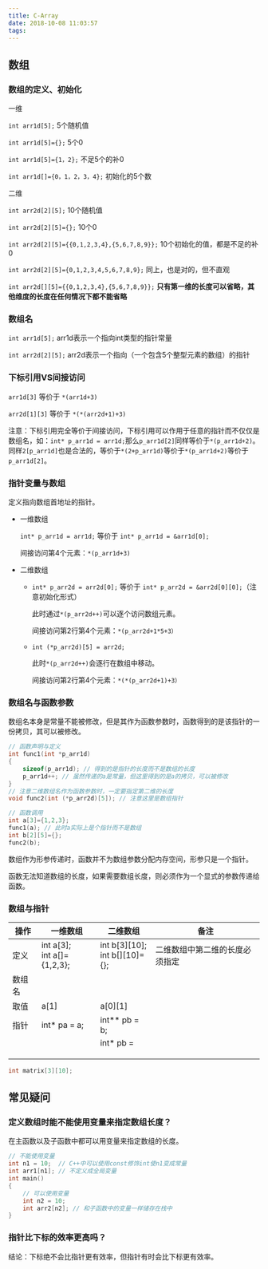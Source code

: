 ```yaml
---
title: C-Array
date: 2018-10-08 11:03:57
tags:
---
```




## 数组

### 数组的定义、初始化

一维

`int arr1d[5];` 5个随机值

`int arr1d[5]={};` 5个0

`int arr1d[5]={1，2};` 不足5个的补0

`int arr1d[]={0，1，2，3，4};` 初始化的5个数

二维

`int arr2d[2][5];`  10个随机值

`int arr2d[2][5]={};` 10个0

`int arr2d[2][5]={{0,1,2,3,4},{5,6,7,8,9}};` 10个初始化的值，都是不足的补0

`int arr2d[2][5]={0,1,2,3,4,5,6,7,8,9};` 同上，也是对的，但不直观

`int arr2d[][5]={{0,1,2,3,4},{5,6,7,8,9}};` **只有第一维的长度可以省略，其他维度的长度在任何情况下都不能省略**

### 数组名

`int arr1d[5];`  arr1d表示一个指向int类型的指针常量

`int arr2d[2][5];`  arr2d表示一个指向（一个包含5个整型元素的数组）的指针

### 下标引用VS间接访问

`arr1d[3]` 等价于 `*(arr1d+3)`

`arr2d[1][3]` 等价于 `*(*(arr2d+1)+3)`

注意：下标引用完全等价于间接访问，下标引用可以作用于任意的指针而不仅仅是数组名，如：`int* p_arr1d = arr1d;`那么`p_arr1d[2]`同样等价于`*(p_arr1d+2)`。同样`2[p_arr1d]`也是合法的，等价于`*(2+p_arr1d)`等价于`*(p_arr1d+2)`等价于`p_arr1d[2]`。

### 指针变量与数组

定义指向数组首地址的指针。

* 一维数组

  `int* p_arr1d = arr1d;` 等价于 `int* p_arr1d = &arr1d[0];`

  间接访问第4个元素：`*(p_arr1d+3)`

* 二维数组

  * `int* p_arr2d = arr2d[0];` 等价于  `int* p_arr2d = &arr2d[0][0];`（注意初始化形式）

    此时通过`*(p_arr2d++)`可以逐个访问数组元素。

    间接访问第2行第4个元素：`*(p_arr2d+1*5+3）`

  * `int (*p_arr2d)[5] = arr2d;`

    此时`*(p_arr2d++)`会逐行在数组中移动。

    间接访问第2行第4个元素：`*(*(p_arr2d+1)+3）`

### 数组名与函数参数

数组名本身是常量不能被修改，但是其作为函数参数时，函数得到的是该指针的一份拷贝，其可以被修改。

``` c
// 函数声明与定义
int func1(int *p_arr1d)
{
    sizeof(p_arr1d); // 得到的是指针的长度而不是数组的长度
    p_arr1d++; // 虽然传递的a是常量，但这里得到的是a的拷贝，可以被修改
}
// 注意二维数组名作为函数参数时，一定要指定第二维的长度
void func2(int (*p_arr2d)[5]); // 注意这里是数组指针

// 函数调用
int a[3]={1,2,3};
func1(a); // 此时a实际上是个指针而不是数组
int b[2][5]={};
func2(b);
```

数组作为形参传递时，函数并不为数组参数分配内存空间，形参只是一个指针。

函数无法知道数组的长度，如果需要数组长度，则必须作为一个显式的参数传递给函数。







### 数组与指针

| 操作   | 一维数组                      | 二维数组                                 | 备注                           |
| ------ | ----------------------------- | ---------------------------------------- | ------------------------------ |
| 定义   | int a[3];<br>int a[]={1,2,3}; | int b\[3\]\[10\];<br>int b\[\]\[10\]={}; | 二维数组中第二维的长度必须指定 |
| 数组名 |                               |                                          |                                |
| 取值   | a[1]                          | a\[0\]\[1\]                              |                                |
| 指针   | int* pa = a;                  | int** pb = b;                            |                                |
|        |                               | int* pb =                                |                                |
|        |                               |                                          |                                |
|        |                               |                                          |                                |
|        |                               |                                          |                                |





``` c
int matrix[3][10];

```





## 常见疑问

### 定义数组时能不能使用变量来指定数组长度？

在主函数以及子函数中都可以用变量来指定数组的长度。

``` C
// 不能使用变量
int n1 = 10;  // C++中可以使用const修饰int使n1变成常量
int arr1[n1]; // 不定义成全局变量
int main()
{
    // 可以使用变量
    int n2 = 10;
    int arr2[n2]; // 和子函数中的变量一样储存在栈中
}
```



### 指针比下标的效率更高吗？

结论：下标绝不会比指针更有效率，但指针有时会比下标更有效率。